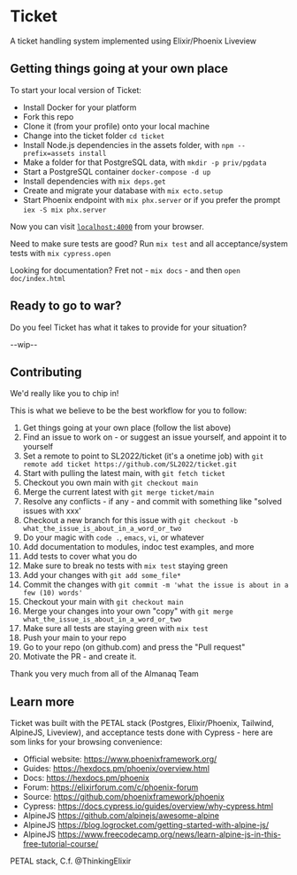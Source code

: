 # Ticket
A ticket handling system implemented using Elixir/Phoenix Liveview

## Getting things going at your own place

To start your local version of Ticket:

  * Install Docker for your platform
  * Fork this repo
  * Clone it (from your profile) onto your local machine
  * Change into the ticket folder `cd ticket`
  * Install Node.js dependencies in the assets folder, with `npm --prefix=assets install` 
  * Make a folder for that PostgreSQL data, with `mkdir -p priv/pgdata`
  * Start a PostgreSQL container `docker-compose -d up`
  * Install dependencies with `mix deps.get`
  * Create and migrate your database with `mix ecto.setup`
  * Start Phoenix endpoint with `mix phx.server` or if you prefer the prompt `iex -S mix phx.server`

Now you can visit [`localhost:4000`](http://localhost:4000) from your browser.

Need to make sure tests are good? Run `mix test` and all acceptance/system tests with `mix cypress.open`

Looking for documentation? Fret not - `mix docs` - and then `open doc/index.html`

## Ready to go to war?
Do you feel Ticket has what it takes to provide for your situation?

 --wip--

## Contributing
We'd really like you to chip in!

This is what we believe to be the best workflow for you to follow:

1. Get things going at your own place (follow the list above)
2. Find an issue to work on - or suggest an issue yourself, and appoint it to yourself
3. Set a remote to point to SL2022/ticket (it's a onetime job) with `git remote add ticket https://github.com/SL2022/ticket.git`
4. Start with pulling the latest main, with `git fetch ticket`
5. Checkout you own main with `git checkout main`
6. Merge the current latest with `git merge ticket/main`
7. Resolve any conflicts - if any - and commit with something like "solved issues with xxx'
8. Checkout a new branch for this issue with `git checkout -b what_the_issue_is_about_in_a_word_or_two`
9.  Do your magic with `code .`, `emacs`, `vi`, or whatever
10. Add documentation to modules, indoc test examples, and more
11. Add tests to cover what you do
12. Make sure to break no tests with `mix test` staying green
13. Add your changes with `git add some_file*`
14. Commit the changes with `git commit -m 'what the issue is about in a few (10) words'`
15. Checkout your main with `git checkout main`
16. Merge your changes into your own "copy" with `git merge what_the_issue_is_about_in_a_word_or_two`
17. Make sure all tests are staying green with `mix test` 
18. Push your main to your repo
19. Go to your repo (on github.com) and press the "Pull request"
20. Motivate the PR - and create it.

Thank you very much from all of the Almanaq Team


## Learn more
Ticket was built with the PETAL stack (Postgres, Elixir/Phoenix, Tailwind, AlpineJS, Liveview), and acceptance tests done with Cypress - here are som links for your browsing convenience:

  * Official website: https://www.phoenixframework.org/
  * Guides: https://hexdocs.pm/phoenix/overview.html
  * Docs: https://hexdocs.pm/phoenix
  * Forum: https://elixirforum.com/c/phoenix-forum
  * Source: https://github.com/phoenixframework/phoenix
  * Cypress: https://docs.cypress.io/guides/overview/why-cypress.html
  * AlpineJS https://github.com/alpinejs/awesome-alpine
  * AlpineJS https://blog.logrocket.com/getting-started-with-alpine-js/
  * AlpineJS https://www.freecodecamp.org/news/learn-alpine-js-in-this-free-tutorial-course/


PETAL stack, C.f. @ThinkingElixir